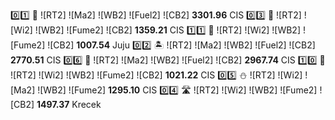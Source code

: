 0️⃣1️⃣ 🌳 ![RT2] ![Ma2] ![WB2] ![Fuel2] ![CB2] **3301.96** CIS
0️⃣3️⃣ 🌲 ![RT2] ![Wi2] ![WB2] ![Fume2] ![CB2] **1359.21** CIS
1️⃣1️⃣ 🦒 ![RT2] ![Wi2] ![WB2] ![Fume2] ![CB2] **1007.54** Juju
0️⃣2️⃣ 🏝️ ![RT2] ![Ma2] ![WB2] ![Fuel2] ![CB2] **2770.51** CIS
0️⃣6️⃣ 🐊 ![RT2] ![Ma2] ![WB2] ![Fuel2] ![CB2] **2967.74** CIS
1️⃣0️⃣ 🌃 ![RT2] ![Wi2] ![WB2] ![Fume2] ![CB2] **1021.22** CIS
0️⃣5️⃣ ⛄ ![RT2] ![Wi2] ![Ma2] ![WB2] ![Fume2] **1295.10** CIS
0️⃣4️⃣ 🛣️ ![RT2] ![Wi2] ![WB2] ![Fume2] ![CB2] **1497.37** Krecek
